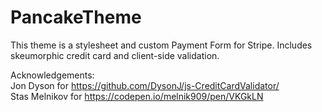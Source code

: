 # PancakeTheme
This theme is a stylesheet and custom Payment Form for Stripe.  Includes skeumorphic credit card and client-side validation.


Acknowledgements:   
  Jon Dyson for https://github.com/DysonJ/js-CreditCardValidator/   
  Stas Melnikov for https://codepen.io/melnik909/pen/VKGkLN
